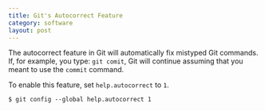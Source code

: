 ```yaml
---
title: Git's Autocorrect Feature
category: software
layout: post
---
```


The autocorrect feature in Git will automatically fix mistyped Git commands.
If, for example, you type: `git comit`, Git will continue assuming that you
meant to use the `commit` command.

To enable this feature, set `help.autocorrect` to `1`.

    $ git config --global help.autocorrect 1

